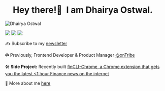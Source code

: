 <h1 align="center">Hey there!👋&nbsp; I am Dhairya Ostwal.</h1>
<p align="left"> <img src="https://komarev.com/ghpvc/?username=dhairyaostwal" alt="Dhairya Ostwal" /></p>

[<img src="https://img.shields.io/badge/linkedin-%230077B5.svg?&style=for-the-badge&logo=linkedin&logoColor=white" />](https://www.linkedin.com/in/dhairyaostwal/) [<img src = "https://img.shields.io/badge/twitter-%2320A1F1.svg?&style=for-the-badge&logo=twitter&logoColor=white">](https://twitter.com/dhairyaostwal/)
[<img src="https://img.shields.io/badge/medium-%23292929.svg?&style=for-the-badge&logo=medium&logoColor=white" />](https://medium.com/@dhairyaostwal)

✍️ Subscribe to my [newsletter](https://pratiphal.substack.com/)

☘️ Previously, Frontend Developer & Product Manager [@onTribe](https://github.com/Tribe-Tech/)

🛠 **Side Project:** Recently built [finCLI-Chrome, a Chrome extension that gets you the latest <1 hour Finance news on the internet](https://github.com/finCLI/finCLI-Chrome)

🚀 More about me [here](https://dhairyaostwal.netlify.app/)
